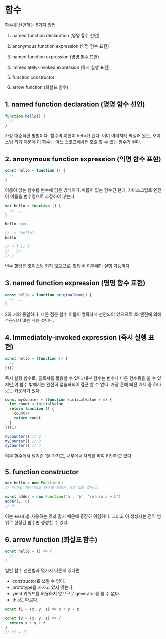 # 함수
함수를 선언하는 6가지 방법

1. named function declaration (명명 함수 선언)

2. anonymous function expression (익명 함수 표현)

3. named function expression (명명 함수 표현)

4. Immediately-invoked expression (즉시 실행 표현)

5. function constructor

6. arrow function (화살표 함수)

## 1. named function declaration (명명 함수 선언)
```javascript
function hello() {
  // ...
}
```
가장 대중적인 방법이다. 함수의 이름이 hello가 된다. 이미 여러차례 싸질러 놨듯, 호이스팅 되기 때문에 이 함수는 어느 스코프에서든 호출 할 수 있는 함수가 된다.

## 2. anonymous function expression (익명 함수 표현)

```javascript
const hello = function () {
  //...
}
```
이름이 없는 함수를 변수에 담은 방식이다. 이름이 없는 함수긴 한데, 자바스크립트 엔진이 이름을 변수명으로 추정하여 넣는다.

```javascript
var hello = function () {
  //...
}

hello.name

//  > "hello"
hello

// > ƒ () {
//   //...
// }
```
변수 할당은 호이스팅 되지 않으므로, 할당 된 이후에만 실행 가능하다.

## 3. named function expression (명명 함수 표현)
```javascript
const hello = function originalName() {
  // ...
}
```
2와 거의 동일하다. 다른 점은 함수 이름이 명확하게 선언되어 있으므로 JS 엔진에 의해 추론되지 않는 다는 것이다.

## 4. Immediately-invoked expression (즉시 실행 표현)
```javascript
const hello = (function () {
  //...
})()
```
즉시 실행 함수로, 클로져를 활용할 수 있다. 내부 함수는 변수나 다른 함수등을 쓸 수 있지만,이 함수 밖에서는 완전히 캡슐화되어 접근 할 수 없다. 가장 흔해 빠진 예제 중 하나로는 카운터가 있다.

```javascript
const myCounter = (function (initialValue = 0) {
  let count = initialValue
  return function () {
    count++
    return count
  }
})(1)

myCounter() // 2
myCounter() // 3
myCounter() // 4
```
외부 함수에서 넘겨준 1을 가지고, 내부에서 처리를 하여 리턴하고 있다.

## 5. function constructor
```javascript
var hello = new Function()
// 아마도 이런식으로 함수를 쓸일은 거의 없을 것이다.

const adder = new Function('a', 'b', 'return a + b')
adder(2, 6)
// 8
```
이는 eval()을 사용하는 것과 같기 때문에 굉장히 위험하다. 그리고 이 생성자는 전역 범위로 한정된 함수만 생성할 수 있다.

## 6. arrow function (화살표 함수)
```javascript
const hello = () => {
  //...
}
```
일반 함수 선언법과 몇가지 다른게 있다면
- constructor로 쓰일 수 없다.
- prototype을 가지고 있지 않는다.
- yield 키워드를 허용하지 않으므로 generator를 쓸 수 없다.
- this도 다르다.

```javascript
const f1 = (x, y, z) => x + y + z

const f2 = (x, y, z) => {
  return x + y + z
}
// f1 = f2
```